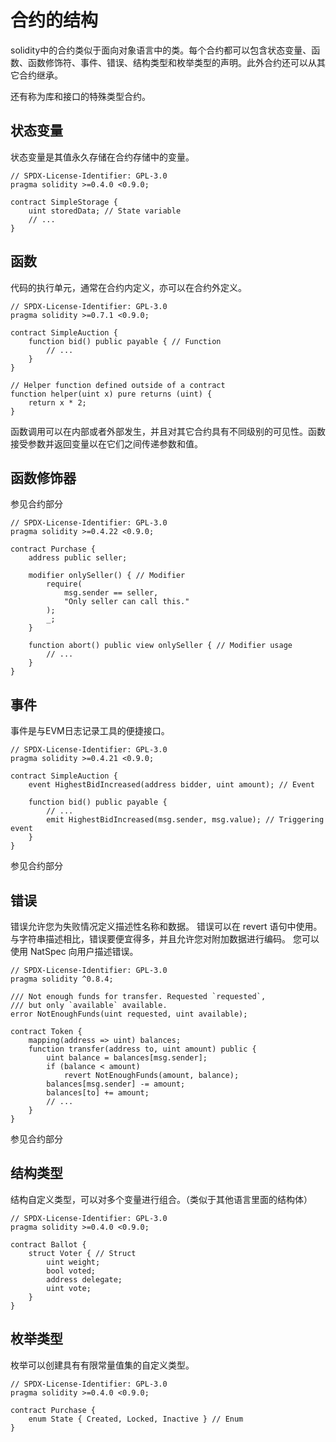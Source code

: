 # 合约的结构

solidity中的合约类似于面向对象语言中的类。每个合约都可以包含状态变量、函数、函数修饰符、事件、错误、结构类型和枚举类型的声明。此外合约还可以从其它合约继承。

还有称为库和接口的特殊类型合约。

## 状态变量

状态变量是其值永久存储在合约存储中的变量。

```
// SPDX-License-Identifier: GPL-3.0
pragma solidity >=0.4.0 <0.9.0;

contract SimpleStorage {
    uint storedData; // State variable
    // ...
}
```

## 函数

代码的执行单元，通常在合约内定义，亦可以在合约外定义。

```
// SPDX-License-Identifier: GPL-3.0
pragma solidity >=0.7.1 <0.9.0;

contract SimpleAuction {
    function bid() public payable { // Function
        // ...
    }
}

// Helper function defined outside of a contract
function helper(uint x) pure returns (uint) {
    return x * 2;
}
```

函数调用可以在内部或者外部发生，并且对其它合约具有不同级别的可见性。函数接受参数并返回变量以在它们之间传递参数和值。

## 函数修饰器

参见合约部分

```
// SPDX-License-Identifier: GPL-3.0
pragma solidity >=0.4.22 <0.9.0;

contract Purchase {
    address public seller;

    modifier onlySeller() { // Modifier
        require(
            msg.sender == seller,
            "Only seller can call this."
        );
        _;
    }

    function abort() public view onlySeller { // Modifier usage
        // ...
    }
}
```

## 事件

事件是与EVM日志记录工具的便捷接口。

```
// SPDX-License-Identifier: GPL-3.0
pragma solidity >=0.4.21 <0.9.0;

contract SimpleAuction {
    event HighestBidIncreased(address bidder, uint amount); // Event

    function bid() public payable {
        // ...
        emit HighestBidIncreased(msg.sender, msg.value); // Triggering event
    }
}
```

参见合约部分

## 错误

错误允许您为失败情况定义描述性名称和数据。 错误可以在 revert 语句中使用。 与字符串描述相比，错误要便宜得多，并且允许您对附加数据进行编码。 您可以使用 NatSpec 向用户描述错误。

```
// SPDX-License-Identifier: GPL-3.0
pragma solidity ^0.8.4;

/// Not enough funds for transfer. Requested `requested`,
/// but only `available` available.
error NotEnoughFunds(uint requested, uint available);

contract Token {
    mapping(address => uint) balances;
    function transfer(address to, uint amount) public {
        uint balance = balances[msg.sender];
        if (balance < amount)
            revert NotEnoughFunds(amount, balance);
        balances[msg.sender] -= amount;
        balances[to] += amount;
        // ...
    }
}
```

参见合约部分

## 结构类型

结构自定义类型，可以对多个变量进行组合。（类似于其他语言里面的结构体）

```
// SPDX-License-Identifier: GPL-3.0
pragma solidity >=0.4.0 <0.9.0;

contract Ballot {
    struct Voter { // Struct
        uint weight;
        bool voted;
        address delegate;
        uint vote;
    }
}
```

## 枚举类型

枚举可以创建具有有限常量值集的自定义类型。

```
// SPDX-License-Identifier: GPL-3.0
pragma solidity >=0.4.0 <0.9.0;

contract Purchase {
    enum State { Created, Locked, Inactive } // Enum
}
```